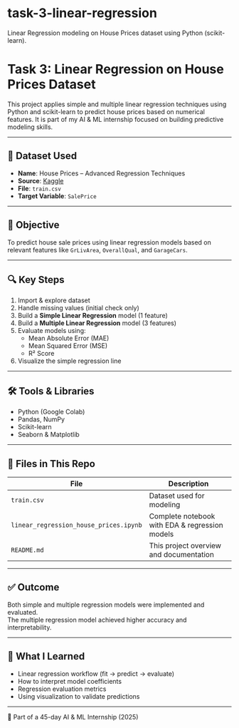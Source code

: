 # task-3-linear-regression
Linear Regression modeling on House Prices dataset using Python (scikit-learn).
# Task 3: Linear Regression on House Prices Dataset

This project applies simple and multiple linear regression techniques using Python and scikit-learn to predict house prices based on numerical features. It is part of my AI & ML internship focused on building predictive modeling skills.

---

## 📂 Dataset Used
- **Name**: House Prices – Advanced Regression Techniques
- **Source**: [Kaggle](https://www.kaggle.com/c/house-prices-advanced-regression-techniques)
- **File**: `train.csv`
- **Target Variable**: `SalePrice`

---

## 📌 Objective
To predict house sale prices using linear regression models based on relevant features like `GrLivArea`, `OverallQual`, and `GarageCars`.

---

## 🔍 Key Steps
1. Import & explore dataset
2. Handle missing values (initial check only)
3. Build a **Simple Linear Regression** model (1 feature)
4. Build a **Multiple Linear Regression** model (3 features)
5. Evaluate models using:
   - Mean Absolute Error (MAE)
   - Mean Squared Error (MSE)
   - R² Score
6. Visualize the simple regression line

---

## 🛠️ Tools & Libraries
- Python (Google Colab)
- Pandas, NumPy
- Scikit-learn
- Seaborn & Matplotlib

---

## 📁 Files in This Repo

| File                             | Description                                     |
|----------------------------------|-------------------------------------------------|
| `train.csv`                      | Dataset used for modeling                       |
| `linear_regression_house_prices.ipynb` | Complete notebook with EDA & regression models |
| `README.md`                      | This project overview and documentation         |

---

## ✅ Outcome
Both simple and multiple regression models were implemented and evaluated.  
The multiple regression model achieved higher accuracy and interpretability.

---

## 🧠 What I Learned
- Linear regression workflow (fit → predict → evaluate)
- How to interpret model coefficients
- Regression evaluation metrics
- Using visualization to validate predictions

---

📌 Part of a 45-day AI & ML Internship (2025)

